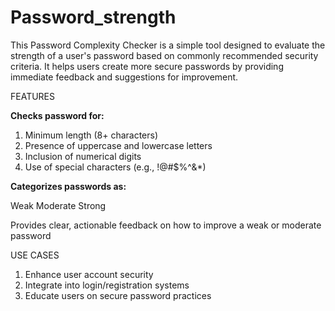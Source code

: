# Password_strength
This Password Complexity Checker is a simple tool designed to evaluate the strength of a user's password based on commonly recommended security criteria. It helps users create more secure passwords by providing immediate feedback and suggestions for improvement.

FEATURES

**Checks password for:**

1. Minimum length (8+ characters)
2. Presence of uppercase and lowercase letters
3. Inclusion of numerical digits
4. Use of special characters (e.g., !@#$%^&*)

**Categorizes passwords as:**

Weak
Moderate
Strong

Provides clear, actionable feedback on how to improve a weak or moderate password

USE CASES

1. Enhance user account security
2. Integrate into login/registration systems
3. Educate users on secure password practices
